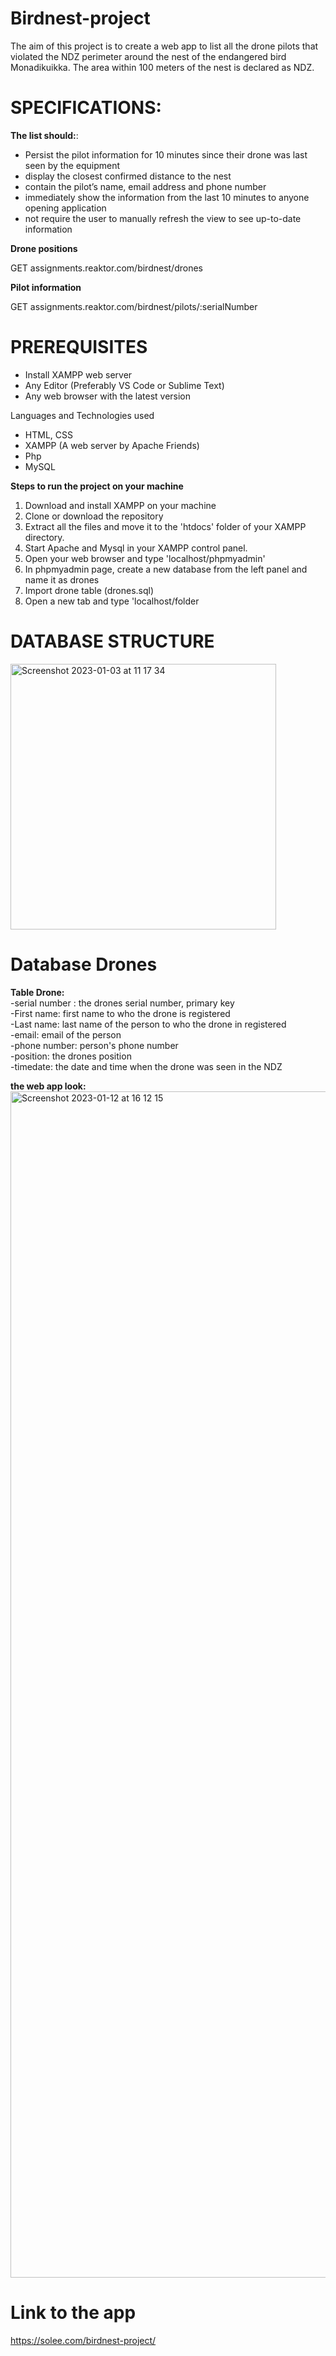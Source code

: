 # Birdnest-project

The aim of this project is to create a web app to list all the drone pilots that violated the NDZ perimeter around the nest of the endangered bird Monadikuikka. The area within 100 meters of the nest is declared as NDZ.

# SPECIFICATIONS: 
<b>The list should:</b>:

- Persist the pilot information for 10 minutes since their drone was last seen by the equipment
- display the closest confirmed distance to the nest
- contain the pilot’s name, email address and phone number
- immediately show the information from the last 10 minutes to anyone opening application
- not require the user to manually refresh the view to see up-to-date information

<b>Drone positions</b>

GET assignments.reaktor.com/birdnest/drones

<b>Pilot information</b>

GET assignments.reaktor.com/birdnest/pilots/:serialNumber

# PREREQUISITES

- Install XAMPP web server
- Any Editor (Preferably VS Code or Sublime Text)
- Any web browser with the latest version


Languages and Technologies used

- HTML, CSS
- XAMPP (A web server by Apache Friends)
- Php 
- MySQL


<b>Steps to run the project on your machine</b>

1. Download and install XAMPP on your machine 
2. Clone or download the repository 
3. Extract all the files and move it to the 'htdocs' folder of your XAMPP directory. 
4. Start Apache and Mysql in your XAMPP control panel. 
5. Open your web browser and type 'localhost/phpmyadmin' 
6. In phpmyadmin page, create a new database from the left panel and name it as drones 
7. Import drone table (drones.sql)
8. Open a new tab and type 'localhost/folder

# DATABASE STRUCTURE

<img width="425" alt="Screenshot 2023-01-03 at 11 17 34" src="https://user-images.githubusercontent.com/105230372/210329121-268640e6-1882-4bbe-ab98-8d9321f7d064.png">


# Database Drones<br>
<b>Table Drone:</b><br>
-serial number : the drones serial number, primary key<br>
-First name: first name to who the drone is registered<br>
-Last name: last name of the person to who the drone in registered<br>
-email: email of the person<br>
-phone number: person's phone number<br>
-position: the drones position<br>
-timedate: the date and time when the drone was seen in the NDZ


<b>the web app look:</b><br>
<img width="1898" alt="Screenshot 2023-01-12 at 16 12 15" src="https://user-images.githubusercontent.com/105230372/212089185-a3e87edd-2a47-4df9-a807-bfbcce034b6a.png">


# Link to the app 
https://solee.com/birdnest-project/

